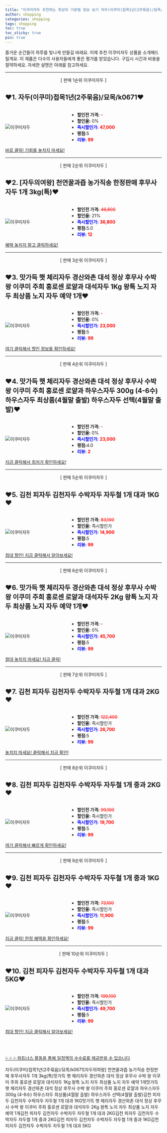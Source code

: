 ```yaml
---
title: "이쿠미자두 추천하는 최상의 기본템 정보 보기 자두(이쿠미)접목1년(2주묶음)/묘목/k0671"
author: shopping
categories: shopping
tags: shopping
toc: true
toc_sticky: true
pin: true
---
```

즐거운 순간들이 하루를 빛나게 만들길 바래요. 이제 추천 이쿠미자두 상품을 소개해드릴게요. 이 제품은 다수의 사용자들에게 좋은 평가를 받았습니다. 구입시 시간과 비용을 절약하세요. 자세한 설명은 아래를 참고하세요.

---
<p class="toplist" style="margin: 0 auto; display: block; width: fit-content;">[ 판매 1순위 이쿠미자두 ]</p>

<h2><strong>❤️1. 자두(이쿠미)접목1년(2주묶음)/묘목/k0671❤️</strong></h2>

<div style="display: flex; align-items: center;">
    <div style="flex: 0.4;">
        <img src="https://thumbnail7.coupangcdn.com/thumbnails/remote/230x230ex/image/vendor_inventory/e85c/916e72f8f2dfc2e6816807dfc68f1107037999a5cd99f86c553868a684d0.jpg" alt="이쿠미자두" style="max-width: 100%;">
    </div>
    <div style="flex: 0.6; margin-left: 10px;">
        <ul>
            <li><strong>할인전 가격:</strong> <del style="color: red;">-</del></li>
            <li><strong>할인율:</strong> 0%</li>
            <li><span style='color:blue'><strong>즉시할인가:</strong></span> <span style='color:red'><strong>47,000</strong></span></li>
            <li><strong>평점:</strong>5</li>
            <li><span style='color:blue'><strong>리뷰:</strong></span> <span style='color:red'><strong>99</strong></span></li>
        </ul>
    </div>
</div>
<div class="center">
    <a href="https://selin100587.github.io?lptag=AF9450613&subid=githubio&pageKey=7804391320&traceid=V0-153&itemId=21145108985&vendorItemId=88206696557" class="myButton">
        바로 클릭! 기회를 놓치지 마세요!
    </a>
</div>


---
<p class="toplist" style="margin: 0 auto; display: block; width: fit-content;">[ 판매 2순위 이쿠미자두 ]</p>

<h2><strong>❤️2. [자두의여왕] 천연꿀과즙 농가직송 한정판매 후무사자두 1개 3kg(특)❤️</strong></h2>

<div style="display: flex; align-items: center;">
    <div style="flex: 0.4;">
        <img src="https://thumbnail8.coupangcdn.com/thumbnails/remote/230x230ex/image/vendor_inventory/7228/c1303d92ccfaaa3a5ad075d3147571e695dc253da387eb0f8ef14d1d49ec.jpg" alt="이쿠미자두" style="max-width: 100%;">
    </div>
    <div style="flex: 0.6; margin-left: 10px;">
        <ul>
            <li><strong>할인전 가격:</strong> <del style="color: red;">46,800</del></li>
            <li><strong>할인율:</strong> 21%</li>
            <li><span style='color:blue'><strong>즉시할인가:</strong></span> <span style='color:red'><strong>36,800</strong></span></li>
            <li><strong>평점:</strong>5.0</li>
            <li><span style='color:blue'><strong>리뷰:</strong></span> <span style='color:red'><strong>12</strong></span></li>
        </ul>
    </div>
</div>
<div class="center">
    <a href="https://selin100587.github.io?lptag=AF9450613&subid=githubio&pageKey=8208132058&traceid=V0-153&itemId=23549993830&vendorItemId=90576062624" class="myButton">
        혜택 놓치지 말고 클릭하세요!
    </a>
</div>


---
<p class="toplist" style="margin: 0 auto; display: block; width: fit-content;">[ 판매 3순위 이쿠미자두 ]</p>

<h2><strong>❤️3. 맛가득 햇 체리자두 경산와촌 대석 정상 후무사 수박 왕 이쿠미 주희 홍로센 로얄과 대석자두 1Kg 왕특 노지 자두 최상품 노지 자두 예약 1개❤️</strong></h2>

<div style="display: flex; align-items: center;">
    <div style="flex: 0.4;">
        <img src="https://thumbnail10.coupangcdn.com/thumbnails/remote/230x230ex/image/vendor_inventory/e906/9fafa4c59daaf78ee5a456db156709baff654073c71dedc0040df5695721.jpeg" alt="이쿠미자두" style="max-width: 100%;">
    </div>
    <div style="flex: 0.6; margin-left: 10px;">
        <ul>
            <li><strong>할인전 가격:</strong> <del style="color: red;">-</del></li>
            <li><strong>할인율:</strong> 0%</li>
            <li><span style='color:blue'><strong>즉시할인가:</strong></span> <span style='color:red'><strong>23,000</strong></span></li>
            <li><strong>평점:</strong>5</li>
            <li><span style='color:blue'><strong>리뷰:</strong></span> <span style='color:red'><strong>99</strong></span></li>
        </ul>
    </div>
</div>
<div class="center">
    <a href="https://selin100587.github.io?lptag=AF9450613&subid=githubio&pageKey=8248858521&traceid=V0-153&itemId=14195800517&vendorItemId=81896451322" class="myButton">
        여기 클릭해서 할인 정보를 확인하세요!
    </a>
</div>


---
<p class="toplist" style="margin: 0 auto; display: block; width: fit-content;">[ 판매 4순위 이쿠미자두 ]</p>

<h2><strong>❤️4. 맛가득 햇 체리자두 경산와촌 대석 정상 후무사 수박 왕 이쿠미 주희 홍로센 로얄과 하우스자두 300g (4-6수) 하우스자두 최상품(4월말 출발) 하우스자두 선택(4월말 출발)❤️</strong></h2>

<div style="display: flex; align-items: center;">
    <div style="flex: 0.4;">
        <img src="https://thumbnail10.coupangcdn.com/thumbnails/remote/230x230ex/image/vendor_inventory/e906/9fafa4c59daaf78ee5a456db156709baff654073c71dedc0040df5695721.jpeg" alt="이쿠미자두" style="max-width: 100%;">
    </div>
    <div style="flex: 0.6; margin-left: 10px;">
        <ul>
            <li><strong>할인전 가격:</strong> <del style="color: red;">-</del></li>
            <li><strong>할인율:</strong> 0%</li>
            <li><span style='color:blue'><strong>즉시할인가:</strong></span> <span style='color:red'><strong>23,000</strong></span></li>
            <li><strong>평점:</strong>4.0</li>
            <li><span style='color:blue'><strong>리뷰:</strong></span> <span style='color:red'><strong>2</strong></span></li>
        </ul>
    </div>
</div>
<div class="center">
    <a href="https://selin100587.github.io?lptag=AF9450613&subid=githubio&pageKey=8248588097&traceid=V0-153&itemId=14195800497&vendorItemId=81896451280" class="myButton">
        지금 클릭해서 최저가 확인하세요!
    </a>
</div>


---
<p class="toplist" style="margin: 0 auto; display: block; width: fit-content;">[ 판매 5순위 이쿠미자두 ]</p>

<h2><strong>❤️5. 김천 피자두 김천자두 수박자두 자두철 1개 대과 1KG❤️</strong></h2>

<div style="display: flex; align-items: center;">
    <div style="flex: 0.4;">
        <img src="https://thumbnail10.coupangcdn.com/thumbnails/remote/230x230ex/image/vendor_inventory/f77d/9a9845374e02606f21570bc063aa0c9e78ae3a6d345c40dcc16f4e4e45d5.jpg" alt="이쿠미자두" style="max-width: 100%;">
    </div>
    <div style="flex: 0.6; margin-left: 10px;">
        <ul>
            <li><strong>할인전 가격:</strong> <del style="color: red;">83,100</del></li>
            <li><strong>할인율:</strong> 즉시할인가</li>
            <li><span style='color:blue'><strong>즉시할인가:</strong></span> <span style='color:red'><strong>14,900</strong></span></li>
            <li><strong>평점:</strong>5</li>
            <li><span style='color:blue'><strong>리뷰:</strong></span> <span style='color:red'><strong>99</strong></span></li>
        </ul>
    </div>
</div>
<div class="center">
    <a href="https://selin100587.github.io?lptag=AF9450613&subid=githubio&pageKey=8246781922&traceid=V0-153&itemId=23736296574&vendorItemId=90760998055" class="myButton">
        최대 할인! 지금 클릭해서 알아보세요!
    </a>
</div>


---
<p class="toplist" style="margin: 0 auto; display: block; width: fit-content;">[ 판매 6순위 이쿠미자두 ]</p>

<h2><strong>❤️6. 맛가득 햇 체리자두 경산와촌 대석 정상 후무사 수박 왕 이쿠미 주희 홍로센 로얄과 대석자두 2Kg 왕특 노지 자두 최상품 노지 자두 예약 1개❤️</strong></h2>

<div style="display: flex; align-items: center;">
    <div style="flex: 0.4;">
        <img src="https://thumbnail10.coupangcdn.com/thumbnails/remote/230x230ex/image/vendor_inventory/e906/9fafa4c59daaf78ee5a456db156709baff654073c71dedc0040df5695721.jpeg" alt="이쿠미자두" style="max-width: 100%;">
    </div>
    <div style="flex: 0.6; margin-left: 10px;">
        <ul>
            <li><strong>할인전 가격:</strong> <del style="color: red;">-</del></li>
            <li><strong>할인율:</strong> 0%</li>
            <li><span style='color:blue'><strong>즉시할인가:</strong></span> <span style='color:red'><strong>45,700</strong></span></li>
            <li><strong>평점:</strong>5</li>
            <li><span style='color:blue'><strong>리뷰:</strong></span> <span style='color:red'><strong>99</strong></span></li>
        </ul>
    </div>
</div>
<div class="center">
    <a href="https://selin100587.github.io?lptag=AF9450613&subid=githubio&pageKey=8249176356&traceid=V0-153&itemId=14195800520&vendorItemId=81896451330" class="myButton">
        절대 놓치지 마세요! 지금 클릭!
    </a>
</div>


---
<p class="toplist" style="margin: 0 auto; display: block; width: fit-content;">[ 판매 7순위 이쿠미자두 ]</p>

<h2><strong>❤️7. 김천 피자두 김천자두 수박자두 자두철 1개 대과 2KG❤️</strong></h2>

<div style="display: flex; align-items: center;">
    <div style="flex: 0.4;">
        <img src="https://thumbnail10.coupangcdn.com/thumbnails/remote/230x230ex/image/vendor_inventory/f77d/9a9845374e02606f21570bc063aa0c9e78ae3a6d345c40dcc16f4e4e45d5.jpg" alt="이쿠미자두" style="max-width: 100%;">
    </div>
    <div style="flex: 0.6; margin-left: 10px;">
        <ul>
            <li><strong>할인전 가격:</strong> <del style="color: red;">122,400</del></li>
            <li><strong>할인율:</strong> 즉시할인가</li>
            <li><span style='color:blue'><strong>즉시할인가:</strong></span> <span style='color:red'><strong>26,700</strong></span></li>
            <li><strong>평점:</strong>5</li>
            <li><span style='color:blue'><strong>리뷰:</strong></span> <span style='color:red'><strong>99</strong></span></li>
        </ul>
    </div>
</div>
<div class="center">
    <a href="https://selin100587.github.io?lptag=AF9450613&subid=githubio&pageKey=8246781922&traceid=V0-153&itemId=23736296566&vendorItemId=90760998022" class="myButton">
        놓치지 마세요! 클릭해서 지금 확인!
    </a>
</div>


---
<p class="toplist" style="margin: 0 auto; display: block; width: fit-content;">[ 판매 8순위 이쿠미자두 ]</p>

<h2><strong>❤️8. 김천 피자두 김천자두 수박자두 자두철 1개 중과 2KG❤️</strong></h2>

<div style="display: flex; align-items: center;">
    <div style="flex: 0.4;">
        <img src="https://thumbnail10.coupangcdn.com/thumbnails/remote/230x230ex/image/vendor_inventory/f77d/9a9845374e02606f21570bc063aa0c9e78ae3a6d345c40dcc16f4e4e45d5.jpg" alt="이쿠미자두" style="max-width: 100%;">
    </div>
    <div style="flex: 0.6; margin-left: 10px;">
        <ul>
            <li><strong>할인전 가격:</strong> <del style="color: red;">99,100</del></li>
            <li><strong>할인율:</strong> 즉시할인가</li>
            <li><span style='color:blue'><strong>즉시할인가:</strong></span> <span style='color:red'><strong>19,700</strong></span></li>
            <li><strong>평점:</strong>5</li>
            <li><span style='color:blue'><strong>리뷰:</strong></span> <span style='color:red'><strong>99</strong></span></li>
        </ul>
    </div>
</div>
<div class="center">
    <a href="https://selin100587.github.io?lptag=AF9450613&subid=githubio&pageKey=8246781922&traceid=V0-153&itemId=23736296570&vendorItemId=90760998036" class="myButton">
        여기 클릭해서 빠르게 확인하세요!
    </a>
</div>


---
<p class="toplist" style="margin: 0 auto; display: block; width: fit-content;">[ 판매 9순위 이쿠미자두 ]</p>

<h2><strong>❤️9. 김천 피자두 김천자두 수박자두 자두철 1개 중과 1KG❤️</strong></h2>

<div style="display: flex; align-items: center;">
    <div style="flex: 0.4;">
        <img src="https://thumbnail10.coupangcdn.com/thumbnails/remote/230x230ex/image/vendor_inventory/f77d/9a9845374e02606f21570bc063aa0c9e78ae3a6d345c40dcc16f4e4e45d5.jpg" alt="이쿠미자두" style="max-width: 100%;">
    </div>
    <div style="flex: 0.6; margin-left: 10px;">
        <ul>
            <li><strong>할인전 가격:</strong> <del style="color: red;">73,100</del></li>
            <li><strong>할인율:</strong> 즉시할인가</li>
            <li><span style='color:blue'><strong>즉시할인가:</strong></span> <span style='color:red'><strong>11,900</strong></span></li>
            <li><strong>평점:</strong>5</li>
            <li><span style='color:blue'><strong>리뷰:</strong></span> <span style='color:red'><strong>99</strong></span></li>
        </ul>
    </div>
</div>
<div class="center">
    <a href="https://selin100587.github.io?lptag=AF9450613&subid=githubio&pageKey=8246781922&traceid=V0-153&itemId=23736296567&vendorItemId=90760998026" class="myButton">
        지금 클릭! 한정 혜택을 확인하세요!
    </a>
</div>


---
<p class="toplist" style="margin: 0 auto; display: block; width: fit-content;">[ 판매 10순위 이쿠미자두 ]</p>

<h2><strong>❤️10. 김천 피자두 김천자두 수박자두 자두철 1개 대과 5KG❤️</strong></h2>

<div style="display: flex; align-items: center;">
    <div style="flex: 0.4;">
        <img src="https://thumbnail10.coupangcdn.com/thumbnails/remote/230x230ex/image/vendor_inventory/f77d/9a9845374e02606f21570bc063aa0c9e78ae3a6d345c40dcc16f4e4e45d5.jpg" alt="이쿠미자두" style="max-width: 100%;">
    </div>
    <div style="flex: 0.6; margin-left: 10px;">
        <ul>
            <li><strong>할인전 가격:</strong> <del style="color: red;">199,100</del></li>
            <li><strong>할인율:</strong> 즉시할인가</li>
            <li><span style='color:blue'><strong>즉시할인가:</strong></span> <span style='color:red'><strong>49,700</strong></span></li>
            <li><strong>평점:</strong>5</li>
            <li><span style='color:blue'><strong>리뷰:</strong></span> <span style='color:red'><strong>99</strong></span></li>
        </ul>
    </div>
</div>
<div class="center">
    <a href="https://selin100587.github.io?lptag=AF9450613&subid=githubio&pageKey=8246781922&traceid=V0-153&itemId=23736296575&vendorItemId=90760998061" class="myButton">
        최대 할인! 지금 클릭해서 알아보세요!
    </a>
</div>

<br><br><br>[💦 💦 💦 파트너스 활동을 통해 일정액의 수수료를 제공받을 수 있습니다](https://link.coupang.com/a/bcpT2c)<br><br>자두(이쿠미)접목1년(2주묶음)/묘목/k0671[자두의여왕] 천연꿀과즙 농가직송 한정판매 후무사자두 1개 3kg(특)맛가득 햇 체리자두 경산와촌 대석 정상 후무사 수박 왕 이쿠미 주희 홍로센 로얄과 대석자두 1Kg 왕특 노지 자두 최상품 노지 자두 예약 1개맛가득 햇 체리자두 경산와촌 대석 정상 후무사 수박 왕 이쿠미 주희 홍로센 로얄과 하우스자두 300g (4-6수) 하우스자두 최상품(4월말 출발) 하우스자두 선택(4월말 출발)김천 피자두 김천자두 수박자두 자두철 1개 대과 1KG맛가득 햇 체리자두 경산와촌 대석 정상 후무사 수박 왕 이쿠미 주희 홍로센 로얄과 대석자두 2Kg 왕특 노지 자두 최상품 노지 자두 예약 1개김천 피자두 김천자두 수박자두 자두철 1개 대과 2KG김천 피자두 김천자두 수박자두 자두철 1개 중과 2KG김천 피자두 김천자두 수박자두 자두철 1개 중과 1KG김천 피자두 김천자두 수박자두 자두철 1개 대과 5KG
